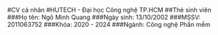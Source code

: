 #CV cá nhân
#HUTECH - Đại học Công nghệ TP.HCM
##Thẻ sinh viên
###Họ tên: Ngô Minh Quang
###Ngày sinh: 13/10/2002
###MSSV: 2011063752
###Khóa: 2020 - 2024
###Ngành: Công nghệ Phần mềm